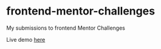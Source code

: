 # frontend-mentor-challenges

My submissions to frontend Mentor Challenges

Live demo [here](https://nostalgic-goldstine-476dd8.netlify.app/)
